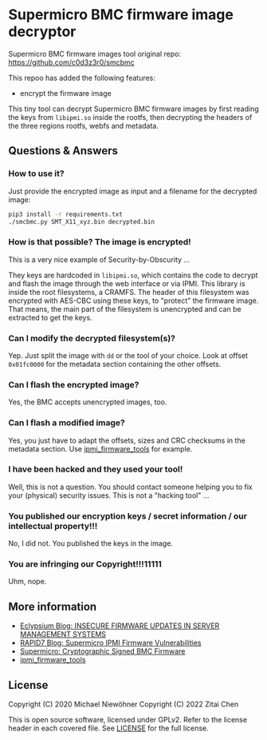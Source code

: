 # Supermicro BMC firmware image decryptor

Supermicro BMC firmware images tool
original repo: https://github.com/c0d3z3r0/smcbmc

This repoo has added the following features:
* encrypt the firmware image


This tiny tool can decrypt Supermicro BMC firmware images by first reading the
keys from `libipmi.so` inside the rootfs, then decrypting the headers of the
three regions rootfs, webfs and metadata.


## Questions & Answers

### How to use it?

Just provide the encrypted image as input and a filename for the decrypted
image:

~~~sh
pip3 install -r requirements.txt
./smcbmc.py SMT_X11_xyz.bin decrypted.bin
~~~

### How is that possible? The image is encrypted!

This is a very nice example of Security-by-Obscurity ...

They keys are hardcoded in `libipmi.so`, which contains the code to decrypt and
flash the image through the web interface or via IPMI. This library is inside
the root filesystems, a CRAMFS. The header of this filesystem was encrypted with
AES-CBC using these keys, to "protect" the firmware image. That means, the main
part of the filesystem is unencrypted and can be extracted to get the keys.

### Can I modify the decrypted filesystem(s)?

Yep. Just split the image with `dd` or the tool of your choice. Look at offset
`0x01fc0000` for the metadata section containing the other offsets.

### Can I flash the encrypted image?

Yes, the BMC accepts unencrypted images, too.

### Can I flash a modified image?

Yes, you just have to adapt the offsets, sizes and CRC checksums in the
metadata section. Use [ipmi_firmware_tools](https://github.com/devicenull/ipmi_firmware_tools)
for example.

### I have been hacked and they used your tool!

Well, this is not a question. You should contact someone helping you to fix your
(physical) security issues. This is not a "hacking tool" ...

### You published our encryption keys / secret information / our intellectual property!!!

No, I did not. You published the keys in the image.

### You are infringing our Copyright!!!11111

Uhm, nope.

## More information

* [Eclypsium Blog: INSECURE FIRMWARE UPDATES IN SERVER MANAGEMENT SYSTEMS](https://eclypsium.com/2018/09/06/insecure-firmware-updates-in-server-management-systems/)
* [RAPID7 Blog: Supermicro IPMI Firmware Vulnerabilities](https://blog.rapid7.com/2013/11/06/supermicro-ipmi-firmware-vulnerabilities/)
* [Supermicro: Cryptographic Signed BMC Firmware](https://www.supermicro.com/en/support/security_Cryptographic)
* [ipmi_firmware_tools](https://github.com/devicenull/ipmi_firmware_tools)

## License

Copyright (C) 2020 Michael Niewöhner
Copyright (C) 2022 Zitai Chen

This is open source software, licensed under GPLv2. Refer to the license header
in each covered file. See [LICENSE](LICENSE) for the full license.
